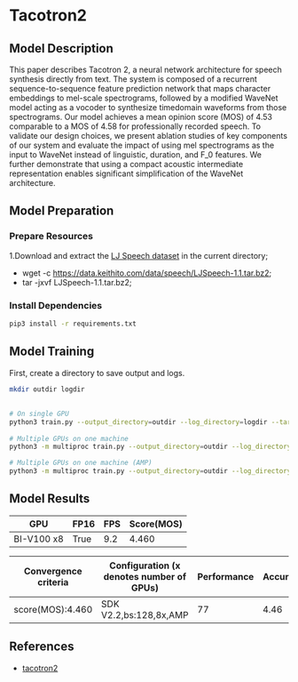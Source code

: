 # Tacotron2

## Model Description

This paper describes Tacotron 2, a neural network architecture for speech synthesis directly from text. The system is
composed of a recurrent sequence-to-sequence feature prediction network that maps character embeddings to mel-scale
spectrograms, followed by a modified WaveNet model acting as a vocoder to synthesize timedomain waveforms from those
spectrograms. Our model achieves a mean opinion score (MOS) of 4.53 comparable to a MOS of 4.58 for professionally
recorded speech. To validate our design choices, we present ablation studies of key components of our system and
evaluate the impact of using mel spectrograms as the input to WaveNet instead of linguistic, duration, and F_0 features.
We further demonstrate that using a compact acoustic intermediate representation enables significant simplification of
the WaveNet architecture.

## Model Preparation

### Prepare Resources

1.Download and extract the [LJ Speech dataset](https://keithito.com/LJ-Speech-Dataset/) in the current directory;

- wget -c <https://data.keithito.com/data/speech/LJSpeech-1.1.tar.bz2>;
- tar -jxvf LJSpeech-1.1.tar.bz2;

### Install Dependencies

```sh
pip3 install -r requirements.txt 
```

## Model Training

First, create a directory to save output and logs.

```sh
mkdir outdir logdir
```

##

```sh
# On single GPU
python3 train.py --output_directory=outdir --log_directory=logdir --target_val_loss=0.5
 
# Multiple GPUs on one machine
python3 -m multiproc train.py --output_directory=outdir --log_directory=logdir --hparams=distributed_run=True --target_val_loss=0.5

# Multiple GPUs on one machine (AMP)
python3 -m multiproc train.py --output_directory=outdir --log_directory=logdir --hparams=distributed_run=True,fp16_run=True --target_val_loss=0.5
```

## Model Results

| GPU        | FP16 | FPS | Score(MOS) |
|------------|------|-----|------------|
| BI-V100 x8 | True | 9.2 | 4.460      |

| Convergence criteria | Configuration (x denotes number of GPUs) | Performance | Accuracy | Power（W） | Scalability | Memory utilization（G） | Stability |
|----------------------|------------------------------------------|-------------|----------|------------|-------------|-------------------------|-----------|
| score(MOS):4.460     | SDK V2.2,bs:128,8x,AMP                   | 77          | 4.46     | 128\*8     | 0.96        | 18.4\*8                 | 1         |

## References

- [tacotron2](https://github.com/NVIDIA/tacotron2)
